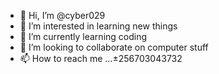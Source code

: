 - 👋 Hi, I’m @cyber029
- 👀 I’m interested in learning new things
- 🌱 I’m currently learning coding 
- 💞️ I’m looking to collaborate on computer stuff
- 📫 How to reach me ...±256703043732

<!---
cyber029/cyber029 is a ✨ special ✨ repository because its `README.md` (this file) appears on your GitHub profile.
You can click the Preview link to take a look at your changes.
--->
